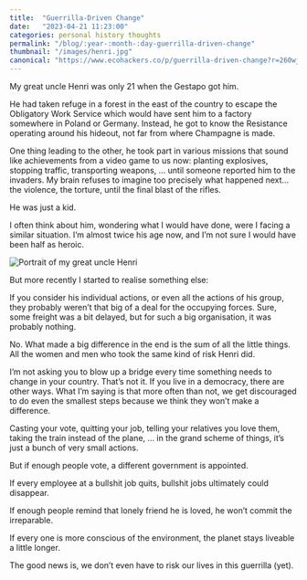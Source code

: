 ```yaml
---
title:  "Guerrilla-Driven Change"
date:   "2023-04-21 11:23:00"
categories: personal history thoughts
permalink: "/blog/:year-:month-:day-guerrilla-driven-change"
thumbnail: "/images/henri.jpg"
canonical: "https://www.ecohackers.co/p/guerrilla-driven-change?r=260wji&utm_campaign=post&utm_medium=web"
---
```


My great uncle Henri was only 21 when the Gestapo got him.

He had taken refuge in a forest in the east of the country to escape the Obligatory Work Service which would have sent him to a factory somewhere in Poland or Germany. Instead, he got to know the Resistance operating around his hideout, not far from where Champagne is made.

One thing leading to the other, he took part in various missions that sound like achievements from a video game to us now: planting explosives, stopping traffic, transporting weapons, … until someone reported him to the invaders. My brain refuses to imagine too precisely what happened next… the violence, the torture, until the final blast of the rifles.

He was just a kid.

I often think about him, wondering what I would have done, were I facing a similar situation. I’m almost twice his age now, and I’m not sure I would have been half as heroic.

![Portrait of my great uncle Henri](/images/henri.jpg)

But more recently I started to realise something else:

If you consider his individual actions, or even all the actions of his group, they probably weren’t that big of a deal for the occupying forces. Sure, some freight was a bit delayed, but for such a big organisation, it was probably nothing.

No. What made a big difference in the end is the sum of all the little things. All the women and men who took the same kind of risk Henri did.

I’m not asking you to blow up a bridge every time something needs to change in your country. That’s not it. If you live in a democracy, there are other ways. What I’m saying is that more often than not, we get discouraged to do even the smallest steps because we think they won’t make a difference.

Casting your vote, quitting your job, telling your relatives you love them, taking the train instead of the plane, … in the grand scheme of things, it’s just a bunch of very small actions.

But if enough people vote, a different government is appointed.

If every employee at a bullshit job quits, bullshit jobs ultimately could disappear.

If enough people remind that lonely friend he is loved, he won’t commit the irreparable.

If every one is more conscious of the environment, the planet stays liveable a little longer.

The good news is, we don’t even have to risk our lives in this guerrilla (yet).
